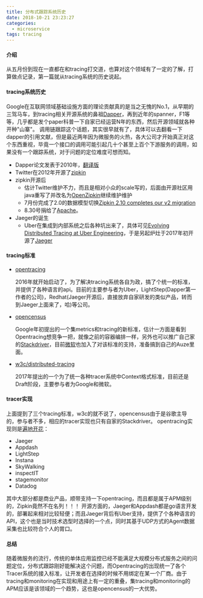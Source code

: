 ```yaml
---
title: 分布式跟踪系统历史
date: 2018-10-21 23:23:27
categories:
  - microservice
tags: tracing
---
```

#### 介绍
从五月份到现在一直都在和tracing打交道，也算对这个领域有了一定的了解，打算做点记录，第一篇就从tracing系统的历史说起。

#### tracing系统历史
Google在互联网领域基础设施方面的理论贡献真的是当之无愧的No.1，从早期的三驾马车，到tracing相关开源系统的鼻祖[Dapper](https://ai.google/research/pubs/pub36356)，再到近年的spanner，F1等等，几乎都是发个paper科普一下自家已经运营N年的东西，然后开源领域就各种开种"山寨"。
调用链跟踪这个话题，其实很早就有了，具体可以去翻看一下dapper的引用文献，但是最近两年因为微服务的火热，各大公司才开始真正对这个东西重视，毕竟一个接口的调用可能引起几十个甚至上百个下游服务的调用，如果没有一个跟踪系统，对于问题的定位难度可想而知。

- Dapper论文发表于2010年，[翻译版](http://bigbully.github.io/Dapper-translation/)
- Twitter在2012年开源了[zipkin](https://blog.twitter.com/engineering/en_us/a/2012/distributed-systems-tracing-with-zipkin.html)
- zipkin开源后
    - 估计Twitter维护不力，而且是相对小众的scale写的，后面由开源社区用java重写了并改名为[OpenZipkin](https://zipkin.io)继续维护维护
    - 7月份完成了2.0的数据模型切换[Zipkin 2.10 completes our v2 migration](https://github.com/openzipkin/zipkin/releases/tag/2.10.1)
    - 8.30号捐给了[Apache](http://incubator.apache.org/projects/zipkin.html)。
- Jaeger的诞生
    - Uber在集成到内部系统之后各种坑出来了，具体可见[Evolving Distributed Tracing at Uber Engineering](https://eng.uber.com/distributed-tracing/)，于是另起炉灶于2017年初开源了[Jaeger](https://www.jaegertracing.io)


#### tracing标准

- [opentracing](https://opentracing.io/)

    2016年就开始启动了，为了解决tracing系统各自为政，搞了个统一的标准，并提供了各种语言的api。目前的主要参与者为Uber，LightStep(Dapper第一作者的公司)，Redhat(Jaeger开源后，直接放弃自家研发的类似产品，转而到Jaeger上面来了，哈)等公司。

- [opencensus](https://opencensus.io/)
    
    Google年初提出的一个集metrics和tracing的新标准，估计一方面是看到Opentracing想竞争一把，就像之前的容器编排一样，另外也可以推广自己家的[Stackdriver](https://cloud.google.com/stackdriver/)，目前[微软](https://open.microsoft.com/2018/06/13/microsoft-joins-the-opencensus-project/)也加入了对该标准的支持，准备搞到自己的Auze里面。

- [w3c/distributed-tracing](https://github.com/w3c/distributed-tracing)
    
    2017年提出的一个为了统一各种tracer系统中Context格式标准，目前还是Draft阶段，主要参与者为Google和微软。

#### tracer实现

上面提到了三个tracing标准，w3c的就不说了，opencensus由于是谷歌主导的，参与者不多，相应的tracer实现也只有自家的Stackdriver。
opentracing实现则是[遍地开花](https://opentracing.io/docs/supported-tracers/)：
- Jaeger
- Appdash
- LightStep
- Instana
- SkyWalking
- inspectIT
- stagemonitor
- Datadog

其中大部分都是商业产品，顺带支持一下opentracing，而且都是属于APM级别的，Zipkin竟然不在名列！！！
开源方面的，Jaeger和Appdash都是go语言开发的，部署起来相对比较轻便；而且Jaeger背后有Uber支持，提供了个各种语言的API，这个也是当时技术选型时选择的一个点，同时其基于UDP方式的Agent数据采集也比较符合个人的胃口。

#### 总结
随着微服务的流行，传统的单体应用监控已经不能满足大规模分布式服务之间的问题定位，分布式跟踪刚好能解决这个问题，而Opentracing的出现统一了各个Tracer系统的接入标准，让开发者在选择的时候不用绑定在某一个厂商。由于tracing和monitoring在实现和用途上有一定的重叠，集tracing和monitoring的APM应该是该领域的一个趋势，这也是opencensus的一大优势。